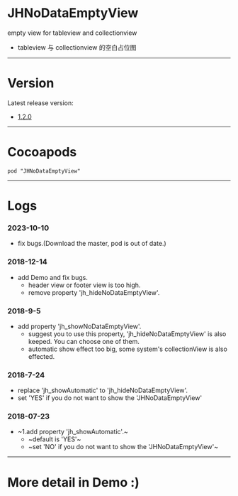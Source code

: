 # JHNoDataEmptyView
empty view for tableview and collectionview
- tableview 与 collectionview 的空白占位图

---

# Version
Latest release version:
- [1.2.0](https://github.com/xjh093/JHNoDataEmptyView/releases)

---

# Cocoapods
`pod "JHNoDataEmptyView"`

---

# Logs
### 2023-10-10
- fix bugs.(Download the master, pod is out of date.)

### 2018-12-14
- add Demo and fix bugs.
    - header view or footer view is too high.
    - remove property 'jh_hideNoDataEmptyView'.

### 2018-9-5
- add property 'jh_showNoDataEmptyView'.
    - suggest you to use this property, 'jh_hideNoDataEmptyView' is also keeped. You can choose one of them.
    - automatic show effect too big, some system's collectionView is also effected.

### 2018-7-24
- replace 'jh_showAutomatic' to 'jh_hideNoDataEmptyView'.
- set 'YES' if you do not want to show the 'JHNoDataEmptyView'

### 2018-07-23
- ~1.add property 'jh_showAutomatic'.~
    - ~default is 'YES'~
    - ~set 'NO' if you do not want to show the 'JHNoDataEmptyView'~

---

# More detail in Demo :)

